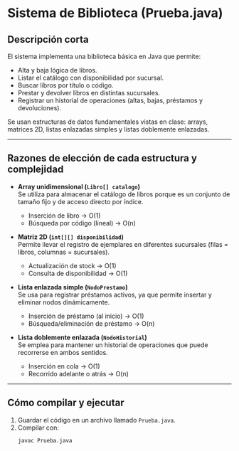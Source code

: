 # Sistema de Biblioteca (Prueba.java)

## Descripción corta
El sistema implementa una biblioteca básica en Java que permite:  
- Alta y baja lógica de libros.  
- Listar el catálogo con disponibilidad por sucursal.  
- Buscar libros por título o código.  
- Prestar y devolver libros en distintas sucursales.  
- Registrar un historial de operaciones (altas, bajas, préstamos y devoluciones).  

Se usan estructuras de datos fundamentales vistas en clase: arrays, matrices 2D, listas enlazadas simples y listas doblemente enlazadas.

---

## Razones de elección de cada estructura y complejidad

- **Array unidimensional (`Libro[] catalogo`)**  
  Se utiliza para almacenar el catálogo de libros porque es un conjunto de tamaño fijo y de acceso directo por índice.  
  - Inserción de libro → O(1)  
  - Búsqueda por código (lineal) → O(n)  

- **Matriz 2D (`int[][] disponibilidad`)**  
  Permite llevar el registro de ejemplares en diferentes sucursales (filas = libros, columnas = sucursales).  
  - Actualización de stock → O(1)  
  - Consulta de disponibilidad → O(1)  

- **Lista enlazada simple (`NodoPrestamo`)**  
  Se usa para registrar préstamos activos, ya que permite insertar y eliminar nodos dinámicamente.  
  - Inserción de préstamo (al inicio) → O(1)  
  - Búsqueda/eliminación de préstamo → O(n)  

- **Lista doblemente enlazada (`NodoHistorial`)**  
  Se emplea para mantener un historial de operaciones que puede recorrerse en ambos sentidos.  
  - Inserción en cola → O(1)  
  - Recorrido adelante o atrás → O(n)  

---

## Cómo compilar y ejecutar

1. Guardar el código en un archivo llamado `Prueba.java`.  
2. Compilar con:  
   ```bash
   javac Prueba.java